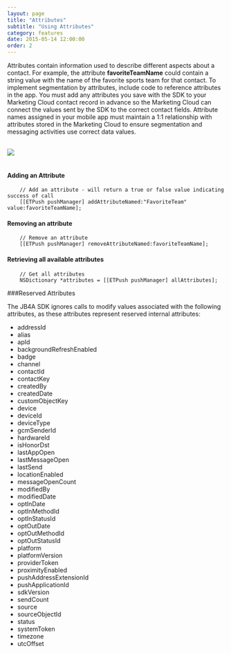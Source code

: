 ```yaml
---
layout: page
title: "Attributes"
subtitle: "Using Attributes"
category: features
date: 2015-05-14 12:00:00
order: 2
---
```

Attributes contain information used to describe different aspects about a contact. For example, the attribute **favoriteTeamName** could contain a string value with the name of the favorite sports team for that contact. To implement segmentation by attributes, include code to reference attributes in the app. You must add any attributes you save with the SDK to your Marketing Cloud contact record in advance so the Marketing Cloud can connect the values sent by the SDK to the correct contact fields. Attribute names assigned in your mobile app must maintain a 1:1 relationship with attributes stored in the Marketing Cloud to ensure segmentation and messaging activities use correct data values.

<br/>
 <img class="img-responsive" src="{{ site.baseurl }}/assets/Attributes_Step3.png" /><br/>
<br/>

#### Adding an Attribute
~~~ 
    // Add an attribute - will return a true or false value indicating success of call
    [[ETPush pushManager] addAttributeNamed:"FavoriteTeam" value:favoriteTeamName];
~~~

#### Removing an attribute
~~~ 
    // Remove an attribute
    [[ETPush pushManager] removeAttributeNamed:favoriteTeamName];
~~~

#### Retrieving all available attributes
~~~ 
    // Get all attributes
    NSDictionary *attributes = [[ETPush pushManager] allAttributes];
~~~

###Reserved Attributes

The JB4A SDK ignores calls to modify values associated with the following attributes, as these attributes represent reserved internal attributes:

* addressId
* alias
* apId
* backgroundRefreshEnabled
* badge
* channel
* contactId
* contactKey
* createdBy
* createdDate
* customObjectKey
* device
* deviceId
* deviceType
* gcmSenderId
* hardwareId
* isHonorDst
* lastAppOpen
* lastMessageOpen
* lastSend
* locationEnabled
* messageOpenCount
* modifiedBy
* modifiedDate
* optInDate
* optInMethodId
* optInStatusId
* optOutDate
* optOutMethodId
* optOutStatusId
* platform
* platformVersion
* providerToken
* proximityEnabled
* pushAddressExtensionId
* pushApplicationId
* sdkVersion
* sendCount
* source
* sourceObjectId
* status
* systemToken
* timezone
* utcOffset